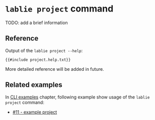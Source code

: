 # `lablie project` command

TODO: add a brief information 

## Reference 

Output of the `lablie project --help`: 

```
{{#include project.help.txt}}
```

More detailed reference will be added in future.


## Related examples

In [CLI examples](../../cli-examples) chapter, following example show usage of the `lablie project` command:

* [#11 - example project](../../cli-examples/11-example-project)

